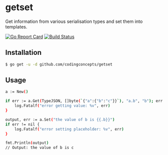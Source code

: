# getset
Get information from various serialisation types and set them into templates.

[![Go Report Card](https://goreportcard.com/badge/github.com/codingconcepts/getset)](https://goreportcard.com/report/github.com/codingconcepts/getset)
[![Build Status](https://travis-ci.org/codingconcepts/getset.svg?branch=master)](https://travis-ci.org/codingconcepts/getset)

## Installation

``` bash
$ go get -u -d github.com/codingconcepts/getset
```

## Usage

``` bash
a := New()

if err := a.Get(TypeJSON, []byte(`{"a":{"b":"c"}}`), "a.b", "b"); err != nil {
	log.Fatalf("error getting value: %v", err)
}

output, err := a.Set("the value of b is {{.b}}")
if err != nil {
	log.Fatalf("error setting placeholder: %v", err)
}

fmt.Println(output)
// Output: the value of b is c
```